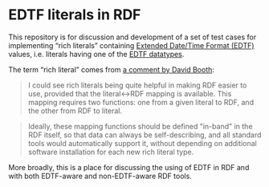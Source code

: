 # EDTF literals in RDF

This repository is for discussion and development of a set of test cases for implementing “rich literals” containing [Extended Date/Time Format (EDTF)](https://www.loc.gov/standards/datetime/) values, i.e. literals having one of the [EDTF datatypes](https://id.loc.gov/datatypes/edtf.html).

The term “rich literal” comes from [a comment by David Booth](https://lists.w3.org/Archives/Public/semantic-web/2020Jul/0200.html):

> I could see rich literals being quite helpful in making RDF easier to 
use, provided that the literal<->RDF mapping is available.  This mapping 
requires two functions: one from a given literal to RDF, and the other 
from RDF to literal.

> Ideally, these mapping functions should be defined "in-band" in the RDF 
itself, so that data can always be self-describing, and all standard 
tools would automatically support it, without depending on additional 
software installation for each new rich literal type.

More broadly, this is a place for discussing the using of EDTF in RDF and with both EDTF-aware and non-EDTF-aware RDF tools.

